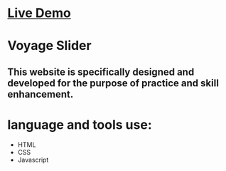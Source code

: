 # [Live Demo](https://voyage-slider-roycuadra.vercel.app/)

# Voyage Slider

## This website is specifically designed and developed for the purpose of practice and skill enhancement.

# language and tools use:
- HTML
- CSS
- Javascript
